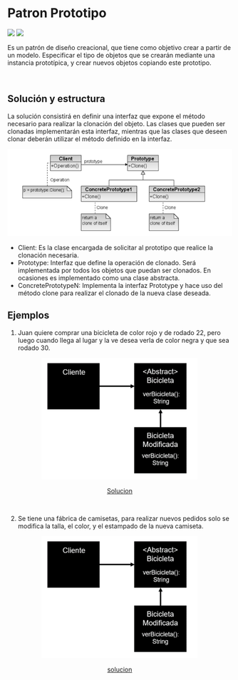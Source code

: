 # Patron Prototipo
![](https://img.shields.io/badge/Code-Python-informational?style=flat&logo=python&logoColor=yellow&color=4b8bbe)
![](https://img.shields.io/badge/Code-Java-informational?style=flat&logo=java&logoColor=whitew&color=ed1d25)

Es un patrón de diseño creacional, que tiene como objetivo crear a partir de un modelo. Especificar el tipo de objetos que se crearán mediante una instancia prototípica, 
y crear nuevos objetos copiando este prototipo.

<br>

## Solución y estructura
La solución consistirá en definir una interfaz que expone el método necesario para realizar la clonación del objeto. Las clases que pueden ser clonadas implementarán esta interfaz, mientras que las clases que deseen clonar deberán utilizar el método definido en la interfaz.

<div align=center>
  
![](https://github.com/Valentina17varela/Universidad-Tecnologica-de-Pereira/blob/main/Prototype/imagenes/Imagen1.png)
  
</div>

-	Client: Es la clase encargada de solicitar al prototipo que realice la clonación necesaria.
-	Prototype: Interfaz que define la operación de clonado. Será implementada por todos los objetos que puedan ser clonados. En ocasiones es implementado como una clase abstracta.
-	ConcretePrototypeN: Implementa la interfaz Prototype y hace uso del método clone para realizar el clonado de la nueva clase deseada.

## Ejemplos

1. Juan quiere comprar una bicicleta de color rojo y de rodado 22, pero luego cuando llega al lugar y la ve desea verla de color negra y que sea rodado 30.

<div align=center>
  
<img src=https://github.com/Valentina17varela/Universidad-Tecnologica-de-Pereira/blob/main/Prototype/imagenes/Imagen2.png width="350">
  
[Solucion](https://github.com/Valentina17varela/Universidad-Tecnologica-de-Pereira/tree/main/Prototype/Bicicleta)

  </div>

<br>

2. Se tiene una fábrica de camisetas, para realizar nuevos pedidos solo se modifica la talla, el color, y el estampado de la nueva camiseta.

<div align=center>
  
<img src=https://github.com/Valentina17varela/Universidad-Tecnologica-de-Pereira/blob/main/Prototype/imagenes/Imagen3.png width=350>
  
[solucion](https://github.com/Valentina17varela/Universidad-Tecnologica-de-Pereira/tree/main/Prototype/Fabrica%20camisas)

</div>
